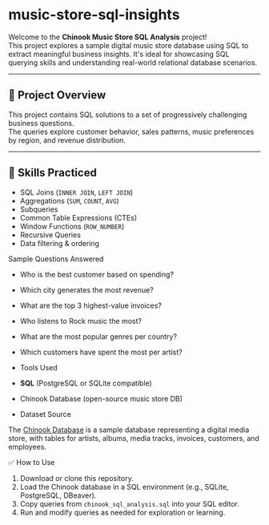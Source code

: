 # music-store-sql-insights

Welcome to the **Chinook Music Store SQL Analysis** project!  
This project explores a sample digital music store database using SQL to extract meaningful business insights. It's ideal for showcasing SQL querying skills and understanding real-world relational database scenarios.

---

## 📌 Project Overview

This project contains SQL solutions to a set of progressively challenging business questions.  
The queries explore customer behavior, sales patterns, music preferences by region, and revenue distribution.

---

## 🧠 Skills Practiced

- SQL Joins (`INNER JOIN`, `LEFT JOIN`)
- Aggregations (`SUM`, `COUNT`, `AVG`)
- Subqueries
- Common Table Expressions (CTEs)
- Window Functions (`ROW_NUMBER`)
- Recursive Queries
- Data filtering & ordering

Sample Questions Answered

- Who is the best customer based on spending?
- Which city generates the most revenue?
- What are the top 3 highest-value invoices?
- Who listens to Rock music the most?
- What are the most popular genres per country?
- Which customers have spent the most per artist?
-  Tools Used

- **SQL** (PostgreSQL or SQLite compatible)
- Chinook Database (open-source music store DB)

- Dataset Source

The [Chinook Database](https://github.com/lerocha/chinook-database) is a sample database representing a digital media store, with tables for artists, albums, media tracks, invoices, customers, and employees.

✅ How to Use

1. Download or clone this repository.
2. Load the Chinook database in a SQL environment (e.g., SQLite, PostgreSQL, DBeaver).
3. Copy queries from `chinook_sql_analysis.sql` into your SQL editor.
4. Run and modify queries as needed for exploration or learning.
